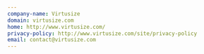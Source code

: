 ```yaml
---
company-name: Virtusize
domain: virtusize.com
home: http://www.virtusize.com/
privacy-policy: http://www.virtusize.com/site/privacy-policy
email: contact@virtusize.com
---
```




